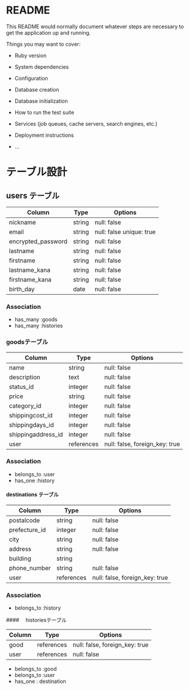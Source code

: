 # README

This README would normally document whatever steps are necessary to get the
application up and running.

Things you may want to cover:

* Ruby version

* System dependencies

* Configuration

* Database creation

* Database initialization

* How to run the test suite

* Services (job queues, cache servers, search engines, etc.)

* Deployment instructions

* ...

# テーブル設計

## users テーブル

| Column             | Type       | Options                   |
| ------------------ | ------     | -----------               |
| nickname           | string     | null: false               |
| email              | string     | null: false  unique: true | ユニーク制約
| encrypted_password | string     | null: false               |
| lastname           | string     | null: false               |
| firstname          | string     | null: false               |
| lastname_kana      | string     | null: false               |
| firstname_kana     | string     | null: false               |
| birth_day          | date       | null: false               |

### Association
- has_many :goods
- has_many :histories




### goodsテーブル

| Column             | Type      | Options                        |
| ------------------ | ------    | -----------                    |
| name               | string    | null: false                    | 
| description        | text      | null: false                    | 
| status_id          | integer   | null: false                    |
| price              | string    | null: false                    |
| category_id        | integer   | null: false                    |
| shippingcost_id    | integer   | null: false                    |
| shippingdays_id    | integer   | null: false                    |
| shippingaddress_id | integer   | null: false                    |
| user               |references | null: false, foreign_key: true | 外部キー


### Association

- belongs_to :user
- has_one :history



#### destinations テーブル

| Column         | Type       | Options                        |
|-------------   |------------|--------------------------------|
| postalcode     | string     | null: false                    |
| prefecture_id  | integer    | null: false                    |
| city           | string     | null: false                    |
| address        | string     | null: false                    |
| building       | string     |                                |
| phone_number   | string     | null: false                    |
| user           | references | null: false, foreign_key: true |

 
### Association

- belongs_to :history


####　 historiesテーブル

| Column      | Type       | Options                        |
|-------------|------------|--------------------------------|
| good        | references | null: false, foreign_key: true |
| user        | references | null: false                    |

- belongs_to :good
- belongs_to :user
- has_one : destination



